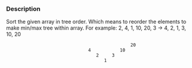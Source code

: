 ### Description

Sort the given array in tree order. Which means to reorder the elements to make min/max tree within array.
For example: 2, 4, 1, 10, 20, 3 -> 4, 2, 1, 3, 10, 20

                                                   20
                                   4           10
                                      2     3
                                         1   
